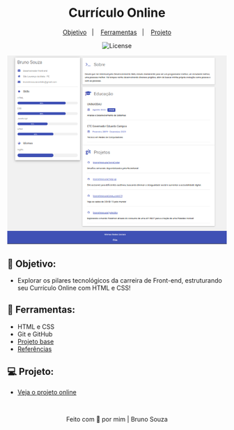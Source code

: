 <h1 align="center">
    Currículo Online
</h1>

<p align="center">
  <a href="#objetivo">Objetivo</a>&nbsp;&nbsp;&nbsp;|&nbsp;&nbsp;&nbsp;
  <a href="#tecnologias">Ferramentas</a>&nbsp;&nbsp;&nbsp;|&nbsp;&nbsp;&nbsp;
  <a href="#projeto">Projeto</a>
</p>

<p align="center">
  <img alt="License" src="https://img.shields.io/static/v1?label=license&message=MIT&color=49AA26&labelColor=000000">
</p>

<p align="center">
  <img alt="Curriculo Online" src=".github/cv.png">
</p>

<h2 id="objetivo">🚀 <b>Objetivo:</b></h2>

- Explorar os pilares tecnológicos da carreira de Front-end, estruturando seu Currículo Online com HTML e CSS!

<h2 id="tecnologias">🔧 <b>Ferramentas:</b></h2>

- HTML e CSS
- Git e GitHub
- [Projeto base](https://github.com/digitalinnovationone/cv)
- [Referências](https://www.w3schools.com/howto/howto_website_create_resume.asp)

<h2 id="projeto">💻 <b>Projeto:</b></h2>

- [Veja o projeto online]()

<br>

<p align="center">
  Feito com 💜 por mim | Bruno Souza
</p>